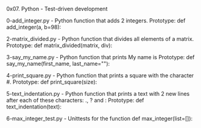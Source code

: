 0x07. Python - Test-driven development

0-add_integer.py - Python function that adds 2 integers.
Prototype: def add_integer(a, b=98):

2-matrix_divided.py - Python function that divides all elements of a matrix.
Prototype: def matrix_divided(matrix, div):

3-say_my_name.py - Python function that prints My name is <first name> <last name>
Prototype: def say_my_name(first_name, last_name=""):

4-print_square.py - Python function that prints a square with the character #.
Prototype: def print_square(size):

5-text_indentation.py - Python function that prints a text with 2 new lines after each of these characters: ., ? and :
Prototype: def text_indentation(text):

6-max_integer_test.py - Unittests for the function def max_integer(list=[]):
